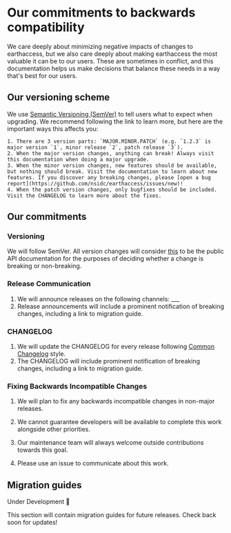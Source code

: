 # Our commitments to backwards compatibility

We care deeply about minimizing negative impacts of changes to earthaccess, but we also care deeply about making earthaccess the most valuable it can be to our users. These are sometimes in conflict, and this documentation helps us make decisions that balance these needs in a way that's best for our users.

## Our versioning scheme

We use [Semantic Versioning (SemVer)](https://semver.org/) to tell users what to expect when upgrading. We recommend following the link to learn more, but here are the important ways this affects you:

    1. There are 3 version parts: `MAJOR.MINOR.PATCH` (e.g. `1.2.3` is major version `1`, minor release `2`, patch release `3`).
    2. When the major version changes, anything can break! Always visit this documentation when doing a major upgrade.
    3. When the minor version changes, new features should be available, but nothing should break. Visit the documentation to learn about new features. If you discover any breaking changes, please [open a bug report](https://github.com/nsidc/earthaccess/issues/new)!
    4. When the patch version changes, only bugfixes should be included. Visit the CHANGELOG to learn more about the fixes.

## Our commitments

### Versioning

We will follow SemVer. All version changes will consider [this](https://example.com/our-public-api) to be the public API documentation for the purposes of deciding whether a change is breaking or non-breaking.

### Release Communication

1. We will announce releases on the following channels: ___
2. Release announcements will include a prominent notification of breaking changes, including a link to migration guide.

### CHANGELOG

1. We will update the CHANGELOG for every release following [Common Changelog](https://common-changelog.org/) style.
2. The CHANGELOG will include prominent notification of breaking changes, including a link to migration guide.

### Fixing Backwards Incompatible Changes

1. We will plan to fix any backwards incompatible changes in non-major releases.

2. We cannot guarantee developers will be available to complete this work alongside other priorities.

3. Our maintenance team will always welcome outside contributions towards this goal.

4. Please use an issue to communicate about this work.

## Migration guides

Under Development 🚧

This section will contain migration guides for future releases. Check back soon for updates!

